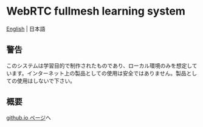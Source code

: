 # WebRTC fullmesh learning system
[English](./README.md) | 日本語

## 警告 
  このシステムは学習目的で制作されたものであり、ローカル環境のみを想定しています。インターネット上の製品としての使用は安全ではありません。製品としての使用はしないで下さい。

## 概要
 [github.io ページ](https://ac34.github.io/WebRTC-fullmesh-learning-system/index.jp.html)へ